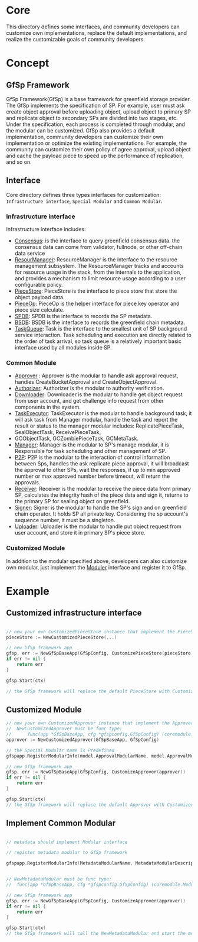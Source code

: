 # Core

This directory defines some interfaces, and community developers can customize own 
implementations, replace the default implementations, and realize the customizable 
goals of community developers.

# Concept

## GfSp Framework
GfSp Framework(GfSp) is a base framework for greenfield storage provider. The GfSp
implements the specification of SP. For example, user must ask create object approval 
before uploading object, upload object to primary SP and replicate object to secondary 
SPs are divided into two stages, etc. Under the specification, each process is 
completed through modular, and the modular can be customized. GfSp also provides a 
default implementation, community developers can customize their own implementation 
or optimize the existing implementations. For example, the community can customize 
their own policy of agree approval, upload object and cache the payload piece to speed 
up the performance of replication, and so on.


## Interface
Core directory defines three types interfaces for customization: 
`Infrastructure interface`, `Special Modular` and `Common Modular`.

### Infrastructure interface
Infrastructure interface includes:
* [Consensus](./consensus/consensus.go): is the interface to query greenfield consensus 
  data. the consensus data can come from validator, fullnode, or other off-chain data 
  service
* [ResourManager](./rcmgr/README.md): ResourceManager is the interface to the resource 
  management subsystem. The ResourceManager tracks and accounts for resource usage in 
  the stack, from the internals to the application, and provides a mechanism to limit
  resource usage according to a user configurable policy.
* [PieceStore](./piecestore/piecestore.go): PieceStore is the interface to piece store 
  that store the object payload data.
* [PieceOp](./piecestore/piecestore.go): PieceOp is the helper interface for piece key 
  operator and piece size calculate.
* [SPDB](./spdb/spdb.go): SPDB is the interface to records the SP metadata.
* [BSDB](./bsdb/bsdb.go): BSDB is the interface to records the greenfield chain metadata.
* [TaskQueue](./taskqueue/README.md): Task is the interface to the smallest unit of 
  SP background service interaction. Task scheduling and execution are directly related 
  to the order of task arrival, so task queue is a relatively important basic interface 
  used by all modules inside SP.

### Common Module
* [Approver](./module/README.md) : Approver is the modular to handle ask approval request, 
  handles CreateBucketApproval and CreateObjectApproval.
* [Authorizer](./module/README.md): Authorizer is the modular to authority verification.
* [Downloader](./module/README.md): Downloader is the modular to handle get object request 
  from user account, and get challenge info request from other components in the system.
* [TaskExecutor](./module/README.md): TaskExecutor is the modular to handle background task, 
  it will ask task from Manager modular, handle the task and report the result or status to
  the manager modular includes: ReplicatePieceTask, SealObjectTask, ReceivePieceTask, 
* GCObjectTask, GCZombiePieceTask, GCMetaTask.
* [Manager](./module/README.md): Manager is the modular to SP's manage modular, it is Responsible 
  for task scheduling and other management of SP.
* [P2P](./module/README.md): P2P is the modular to the interaction of control information 
  between Sps, handles the ask replicate piece approval, it will broadcast the approval to 
  other SPs, wait the responses, if up to min approved number or max approved number before 
  timeout, will return the approvals.
* [Receiver](./module/README.md): Receiver is the modular to receive the piece data from 
  primary SP, calculates the integrity hash of the piece data and sign it, returns to the 
  primary SP for sealing object on greenfield.
* [Signer](./module/README.md): Signer is the modular to handle the SP's sign and on greenfield 
  chain operator. It holds SP all private key. Considering the sp account's sequence number, it
  must be a singleton.
* [Uploader](./module/README.md): Uploader is the modular to handle put object request from user 
  account, and store it in primary SP's piece store.

### Customized Module
In addition to the modular specified above, developers can also customize own modular, 
just implement the [Moduler](./module/modular.go) interface and register it to GfSp.


# Example

## Customized infrastructure interface
```go

// new your own CustomizedPieceStore instance that implement the PieceStore interface
pieceStore := NewCustomizedPieceStore(...)

// new GfSp framework app
gfsp, err := NewGfSpBaseApp(GfSpConfig, CustomizePieceStore(pieceStore))
if err != nil {
    return err
}

gfsp.Start(ctx)

// the GfSp framework will replace the default PieceStore with CustomizedPieceStore
```

## Customized Module
```go
// new your own CustomizedApprover instance that implement the Approver interface
//  NewCustomizedApprover must be func type: 
//      func(app *GfSpBaseApp, cfg *gfspconfig.GfSpConfig) (coremodule.Modular, error)
approver := NewCustomizedApprover(GfSpBaseApp, GfSpConfig)

// the Special Modular name is Predefined
gfspapp.RegisterModularInfo(model.ApprovalModularName, model.ApprovalModularDescription, approver)

// new GfSp framework app
gfsp, err := NewGfSpBaseApp(GfSpConfig, CustomizeApprover(approver))
if err != nil {
    return err
}

gfsp.Start(ctx)
// the GfSp framework will replace the default Approver with CustomizedApprover
```

## Implement Common Modular

```go

// metadata should implement Modular interface

// register metadata modular to GfSp framework

gfspapp.RegisterModularInfo(MetadataModularName, MetadataModularDescription, NewMetadataModular)


// NewMetadataModular must be func type: 
//  func(app *GfSpBaseApp, cfg *gfspconfig.GfSpConfig) (coremodule.Modular, error)

// new GfSp framework app
gfsp, err := NewGfSpBaseApp(GfSpConfig, CustomizeApprover(approver))
if err != nil {
	return err
}

gfsp.Start(ctx)
// the GfSp framework will call the NewMetadataModular and start the metadata

```